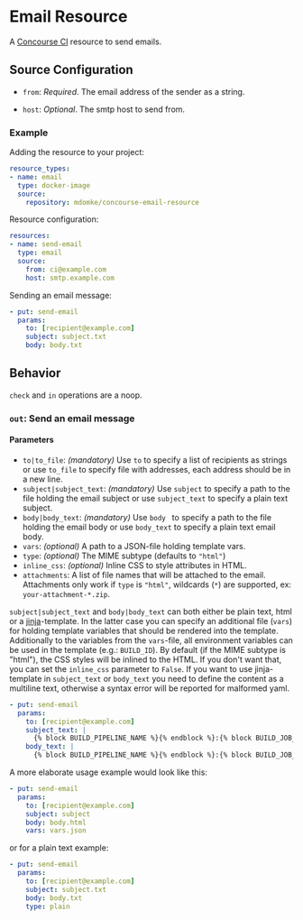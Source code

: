 # Email Resource

A [Concourse CI](http://concourse.ci) resource to send emails.

## Source Configuration

* `from`: *Required*. The email address of the sender as a string.

* `host`: *Optional*. The smtp host to send from.

### Example

Adding the resource to your project:

``` yaml
resource_types:
- name: email
  type: docker-image
  source:
    repository: mdomke/concourse-email-resource
```

Resource configuration:

``` yaml
resources:
- name: send-email
  type: email
  source:
    from: ci@example.com
    host: smtp.example.com
```

Sending an email message:

``` yaml
- put: send-email
  params:
    to: [recipient@example.com]
    subject: subject.txt
    body: body.txt
```

## Behavior

`check` and `in` operations are a noop.

### `out`: Send an email message

#### Parameters

* `to|to_file`: _(mandatory)_ Use `to` to specify a list of recipients as strings or use `to_file` to specify file with addresses, each address should be in a new line.
* `subject|subject_text`: _(mandatory)_ Use `subject` to specify a path to the file holding the email subject or use `subject_text` to specify a plain text subject.
* `body|body_text`: _(mandatory)_ Use `body ` to specify a path to the file holding the email body or use `body_text` to specify a plain text email body.
* `vars`: _(optional)_ A path to a JSON-file holding template vars.
* `type`: _(optional)_ The MIME subtype (defaults to `"html"`)
* `inline_css`: _(optional)_ Inline CSS to style attributes in HTML.
* `attachments`: A list of file names that will be attached to the email. Attachments only work if `type` is `"html"`, wildcards (`*`) are supported, ex: `your-attachment-*.zip`.

`subject|subject_text` and `body|body_text` can both either be plain text, html or a [jinja](http://jinja.pocoo.org/docs/dev/)-template.
In the latter case you can specify an additional file (`vars`) for holding template variables that should
be rendered into the template. Additionally to the variables from the `vars`-file, all environment variables can
be used in the template (e.g.: ``BUILD_ID``). By default (if the MIME subtype is "html"), the CSS styles will be
inlined to the HTML. If you don't want that, you can set the `inline_css` parameter to `False`.
If you want to use jinja-template in `subject_text` or `body_text` you need to define the content as a multiline text, otherwise a syntax error will be reported for malformed yaml.

``` yaml
- put: send-email
  params:
    to: [recipient@example.com]
    subject_text: |
      {% block BUILD_PIPELINE_NAME %}{% endblock %}:{% block BUILD_JOB_NAME %}{% endblock %} failed
    body_text: |
      {% block BUILD_PIPELINE_NAME %}{% endblock %}:{% block BUILD_JOB_NAME %}{% endblock %} failed
```

A more elaborate usage example would look like this:

```yaml
- put: send-email
  params:
    to: [recipient@example.com]
    subject: subject
    body: body.html
    vars: vars.json
```

or for a plain text example:

```yaml
- put: send-email
  params:
    to: [recipient@example.com]
    subject: subject.txt
    body: body.txt
    type: plain
```

